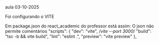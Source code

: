 aula 03-10-2025

Foi configurando o VITE

Em package.json do react_academic do professor está assim: O json não permite comentários
  "scripts": {
    "dev": "vite", /*vite --port 3000*/
    "build": "tsc -b && vite build",
    "lint": "eslint .",
    "preview": "vite preview"
  },


